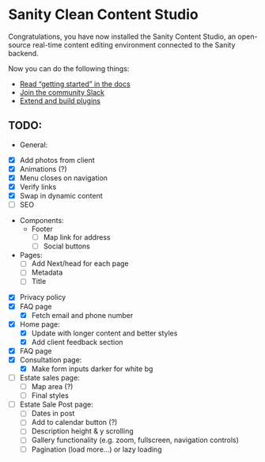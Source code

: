 # Sanity Clean Content Studio

Congratulations, you have now installed the Sanity Content Studio, an open-source real-time content editing environment connected to the Sanity backend.

Now you can do the following things:

- [Read “getting started” in the docs](https://www.sanity.io/docs/introduction/getting-started?utm_source=readme)
- [Join the community Slack](https://slack.sanity.io/?utm_source=readme)
- [Extend and build plugins](https://www.sanity.io/docs/content-studio/extending?utm_source=readme)

## TODO:

- General:
- [x] Add photos from client
- [x] Animations (?)
- [x] Menu closes on navigation
- [x] Verify links
- [x] Swap in dynamic content
- [ ] SEO
- Components:
  - Footer
    - [ ] Map link for address
    - [ ] Social buttons
- Pages:
  - [ ] Add Next/head for each page
  - [ ] Metadata
  - [ ] Title
- [x] Privacy policy
- [x] FAQ page
  - [x] Fetch email and phone number
- [x] Home page:
  - [x] Update with longer content and better styles
  - [x] Add client feedback section
- [x] FAQ page
- [x] Consultation page:
  - [x] Make form inputs darker for white bg
- [ ] Estate sales page:
  - [ ] Map area (?)
  - [ ] Final styles
- [ ] Estate Sale Post page:
  - [ ] Dates in post
  - [ ] Add to calendar button (?)
  - [ ] Description height & y scrolling
  - [ ] Gallery functionality (e.g. zoom, fullscreen, navigation controls)
  - [ ] Pagination (load more...) or lazy loading
